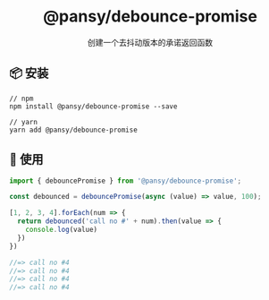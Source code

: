 <h1 align="center">
  @pansy/debounce-promise
</h1>

<div align="center">
创建一个去抖动版本的承诺返回函数
</div>

## 📦 安装

```
// npm
npm install @pansy/debounce-promise --save

// yarn
yarn add @pansy/debounce-promise
```

## 🔨 使用

```ts
import { debouncePromise } from '@pansy/debounce-promise';

const debounced = debouncePromise(async (value) => value, 100);

[1, 2, 3, 4].forEach(num => {
  return debounced('call no #' + num).then(value => {
    console.log(value)
  })
})

//=> call no #4
//=> call no #4
//=> call no #4
//=> call no #4
```
